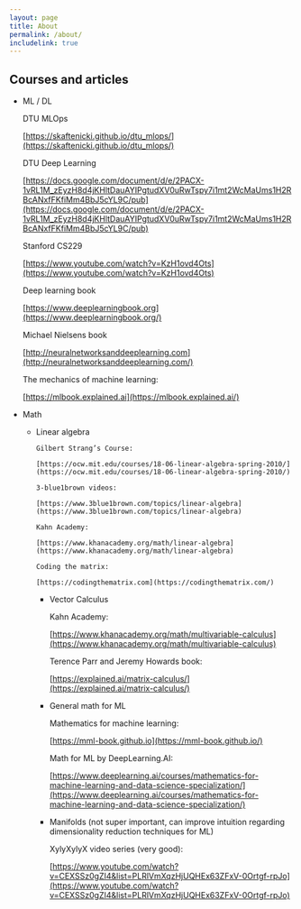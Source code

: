 ```yaml
---
layout: page
title: About
permalink: /about/
includelink: true
---
```


## Courses and articles

- ML / DL


	DTU MLOps
	
	[https://skaftenicki.github.io/dtu_mlops/](https://skaftenicki.github.io/dtu_mlops/)
	
	DTU Deep Learning
	
	[https://docs.google.com/document/d/e/2PACX-1vRL1M_zEyzH8d4jKHltDauAYIPgtudXV0uRwTspy7i1mt2WcMaUms1H2RBcANxfFKfiMm4BbJ5cYL9C/pub](https://docs.google.com/document/d/e/2PACX-1vRL1M_zEyzH8d4jKHltDauAYIPgtudXV0uRwTspy7i1mt2WcMaUms1H2RBcANxfFKfiMm4BbJ5cYL9C/pub)
	
	Stanford CS229
	
	[https://www.youtube.com/watch?v=KzH1ovd4Ots](https://www.youtube.com/watch?v=KzH1ovd4Ots)
	
	Deep learning book
	
	[https://www.deeplearningbook.org](https://www.deeplearningbook.org/)
	
	Michael Nielsens book
	
	[http://neuralnetworksanddeeplearning.com](http://neuralnetworksanddeeplearning.com/)
	
	The mechanics of machine learning:
	
	[https://mlbook.explained.ai](https://mlbook.explained.ai/)

- Math

  - Linear algebra


		Gilbert Strang’s Course: 
	
		[https://ocw.mit.edu/courses/18-06-linear-algebra-spring-2010/](https://ocw.mit.edu/courses/18-06-linear-algebra-spring-2010/)
	
		3-blue1brown videos:
	
		[https://www.3blue1brown.com/topics/linear-algebra](https://www.3blue1brown.com/topics/linear-algebra)
	
		Kahn Academy:
	
		[https://www.khanacademy.org/math/linear-algebra](https://www.khanacademy.org/math/linear-algebra)
	
		Coding the matrix:
	
		[https://codingthematrix.com](https://codingthematrix.com/)
	
	- Vector Calculus


		Kahn Academy:
	
		[https://www.khanacademy.org/math/multivariable-calculus](https://www.khanacademy.org/math/multivariable-calculus)
	
		Terence Parr and Jeremy Howards book:
	
		[https://explained.ai/matrix-calculus/](https://explained.ai/matrix-calculus/)
	
	- General math for ML


		Mathematics for machine learning:
	
		[https://mml-book.github.io](https://mml-book.github.io/)
	
		Math for ML by DeepLearning.AI:
	
		[https://www.deeplearning.ai/courses/mathematics-for-machine-learning-and-data-science-specialization/](https://www.deeplearning.ai/courses/mathematics-for-machine-learning-and-data-science-specialization/)
	
	- Manifolds (not super important, can improve intuition regarding dimensionality reduction techniques for ML)


		XylyXylyX video series (very good):
	
		[https://www.youtube.com/watch?v=CEXSSz0gZI4&list=PLRlVmXqzHjUQHEx63ZFxV-0Ortgf-rpJo](https://www.youtube.com/watch?v=CEXSSz0gZI4&list=PLRlVmXqzHjUQHEx63ZFxV-0Ortgf-rpJo)

## 
